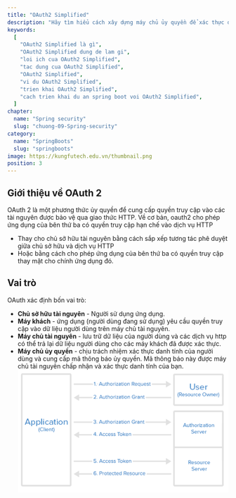 ```yaml
---
title: "OAuth2 Simplified"
description: "Hãy tìm hiểu cách xây dựng máy chủ ủy quyền để xác thực danh tính của bạn nhằm cung cấp access_token , bạn có thể sử dụng máy chủ này để yêu cầu dữ liệu từ máy chủ tài nguyên .."
keywords:
  [
    "OAuth2 Simplified là gì",
    "OAuth2 Simplified dung de lam gi",
    "loi ich cua OAuth2 Simplified",
    "tac dung cua OAuth2 Simplified",
    "OAuth2 Simplified",
    "vi du OAuth2 Simplified",
    "trien khai OAuth2 Simplified",
    "cach trien khai du an spring boot voi OAuth2 Simplified",
  ]
chapter:
  name: "Spring security"
  slug: "chuong-09-Spring-security"
category:
  name: "SpringBoots"
  slug: "springboots"
image: https://kungfutech.edu.vn/thumbnail.png
position: 3
---
```


## Giới thiệu về OAuth 2

OAuth 2 là một phương thức ủy quyền để cung cấp quyền truy cập vào các tài nguyên được bảo vệ qua giao thức HTTP. Về cơ bản, oauth2 cho phép ứng dụng của bên thứ ba có quyền truy cập hạn chế vào dịch vụ HTTP

- Thay cho chủ sở hữu tài nguyên bằng cách sắp xếp tương tác phê duyệt giữa chủ sở hữu và dịch vụ HTTP
- Hoặc bằng cách cho phép ứng dụng của bên thứ ba có quyền truy cập thay mặt cho chính ứng dụng đó.

## Vai trò

OAuth xác định bốn vai trò:

- **Chủ sở hữu tài nguyên** - Người sử dụng ứng dụng.
- **Máy khách** - ứng dụng (người dùng đang sử dụng) yêu cầu quyền truy cập vào dữ liệu người dùng trên máy chủ tài nguyên.
- **Máy chủ tài nguyên** - lưu trữ dữ liệu của người dùng và các dịch vụ http có thể trả lại dữ liệu người dùng cho các máy khách đã được xác thực.
- **Máy chủ ủy quyền** - chịu trách nhiệm xác thực danh tính của người dùng và cung cấp mã thông báo ủy quyền. Mã thông báo này được máy chủ tài nguyên chấp nhận và xác thực danh tính của bạn.
  ![oauth2](../../images/Oauth2-Flow.png)
